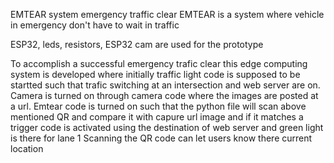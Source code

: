 EMTEAR system emergency traffic clear
EMTEAR is a system where vehicle in emergency don't have to wait in traffic

ESP32, leds, resistors, ESP32 cam are used for the prototype 

To accomplish a successful emergency trafic clear this edge computing system
is developed where initially traffic light code is supposed to be startted such that
trafic switching at an intersection and web server are on.
Camera is turned on through camera code where the images are posted at a url.
Emtear code is turned on such that the python file will scan above mentioned QR and 
compare it with capure url image and if it matches a trigger code is activated using
the destination of web server 
and green light is there for lane 1
Scanning the QR code can let users know there current location
